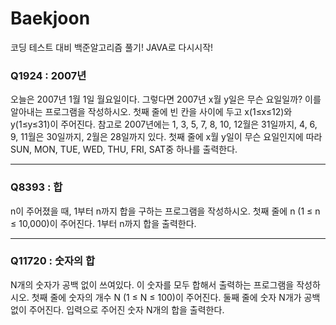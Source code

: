 # Baekjoon
코딩 테스트 대비 백준알고리즘 풀기!
JAVA로 다시시작!

### Q1924 : 2007년

오늘은 2007년 1월 1일 월요일이다. 그렇다면 2007년 x월 y일은 무슨 요일일까? 이를 알아내는 프로그램을 작성하시오. 
첫째 줄에 빈 칸을 사이에 두고 x(1≤x≤12)와 y(1≤y≤31)이 주어진다. 
참고로 2007년에는 1, 3, 5, 7, 8, 10, 12월은 31일까지, 4, 6, 9, 11월은 30일까지, 2월은 28일까지 있다. 
첫째 줄에 x월 y일이 무슨 요일인지에 따라 SUN, MON, TUE, WED, THU, FRI, SAT중 하나를 출력한다. 

-------------------------------------------------------------------------------------------------------

### Q8393 : 합

n이 주어졌을 때, 1부터 n까지 합을 구하는 프로그램을 작성하시오. 
첫째 줄에 n (1 ≤ n ≤ 10,000)이 주어진다. 
1부터 n까지 합을 출력한다. 

------------------------------------------------------------------------------------------------------

### Q11720 : 숫자의 합

N개의 숫자가 공백 없이 쓰여있다. 이 숫자를 모두 합해서 출력하는 프로그램을 작성하시오. 
첫째 줄에 숫자의 개수 N (1 ≤ N ≤ 100)이 주어진다. 둘째 줄에 숫자 N개가 공백없이 주어진다. 
입력으로 주어진 숫자 N개의 합을 출력한다. 
